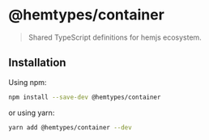 # @hemtypes/container

> Shared TypeScript definitions for hemjs ecosystem.

## Installation

Using npm:

```sh
npm install --save-dev @hemtypes/container
```

or using yarn:

```sh
yarn add @hemtypes/container --dev
```
